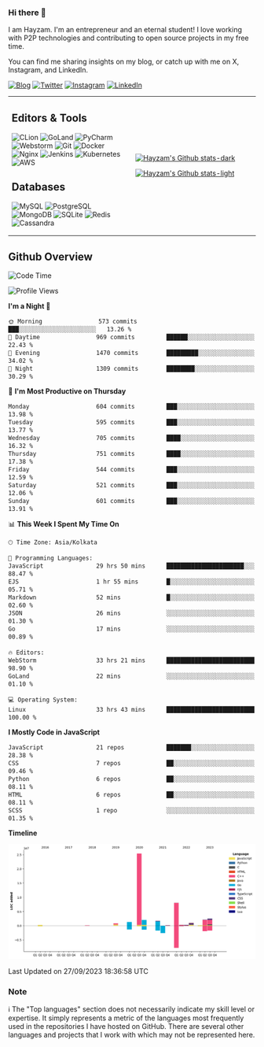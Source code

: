### Hi there 👋

I am Hayzam. I'm an entrepreneur and an eternal student! I love working with P2P technologies and contributing to open source projects in my free time.

You can find me sharing insights on my blog, or catch up with me on X, Instagram, and LinkedIn.

[![Blog](https://img.shields.io/badge/Blog-%2312100E.svg?&style=for-the-badge&logo=medium&logoColor=white)](https://hayzam.com)
[![Twitter](https://img.shields.io/badge/Twitter-%231DA1F2.svg?&style=for-the-badge&logo=X&logoColor=white)](https://twitter.com/hayzam_js)
[![Instagram](https://img.shields.io/badge/Instagram-%23E4405F.svg?&style=for-the-badge&logo=instagram&logoColor=white)](https://instagram.com/hayzam.ts)
[![LinkedIn](https://img.shields.io/badge/LinkedIn-%230077B5.svg?&style=for-the-badge&logo=linkedin&logoColor=white)](https://www.linkedin.com/in/hayzam-s-2b9b95139/)

<table width="100%">
<tr>
<td width="50%">

## Editors & Tools

![CLion](https://img.shields.io/badge/-CLion-000000?style=flat&logo=CLion)
![GoLand](https://img.shields.io/badge/-GoLand-000000?style=flat&logo=Goland)
![PyCharm](https://img.shields.io/badge/-PyCharm-000000?style=flat&logo=PyCharm)
![Webstorm](https://img.shields.io/badge/-WebStorm-000000?style=flat&logo=WebStorm)
![Git](https://img.shields.io/badge/-Git-000000?style=flat&logo=git)
![Docker](https://img.shields.io/badge/-Docker-000000?style=flat&logo=docker)
![Nginx](https://img.shields.io/badge/-Nginx-000000?style=flat&logo=nginx)
![Jenkins](https://img.shields.io/badge/-Jenkins-000000?style=flat&logo=jenkins)
![Kubernetes](https://img.shields.io/badge/-Kubernetes-000000?style=flat&logo=kubernetes)
![AWS](https://img.shields.io/badge/-AWS-000000?style=flat&logo=amazon-aws)

## Databases

![MySQL](https://img.shields.io/badge/-MySQL-000000?style=flat&logo=mysql)
![PostgreSQL](https://img.shields.io/badge/-PostgreSQL-000000?style=flat&logo=postgresql)
![MongoDB](https://img.shields.io/badge/-MongoDB-000000?style=flat&logo=mongodb)
![SQLite](https://img.shields.io/badge/-SQLite-000000?style=flat&logo=sqlite)
![Redis](https://img.shields.io/badge/-Redis-000000?style=flat&logo=redis)
![Cassandra](https://img.shields.io/badge/-Cassandra-000000?style=flat&logo=apache-cassandra)
</div>

<td width="50%">
 
[![Hayzam's Github stats-dark](https://github-readme-stats.vercel.app/api?username=hayzamjs&show_icons=true&theme=dark#gh-dark-mode-only)](https://github.com/anuraghazra/github-readme-stats#gh-dark-mode-only)
 
[![Hayzam's Github stats-light](https://github-readme-stats.vercel.app/api?username=hayzamjs&show_icons=true&theme=default#gh-light-mode-only)](https://github.com/anuraghazra/github-readme-stats#gh-light-mode-only)

</td>
</tr>
</table>
 
## Github Overview


<!--START_SECTION:waka-->
![Code Time](http://img.shields.io/badge/Code%20Time-108%20hrs%2039%20mins-blue)

![Profile Views](http://img.shields.io/badge/Profile%20Views-0-blue)

**I'm a Night 🦉** 

```text
🌞 Morning                573 commits         ███░░░░░░░░░░░░░░░░░░░░░░   13.26 % 
🌆 Daytime                969 commits         ██████░░░░░░░░░░░░░░░░░░░   22.43 % 
🌃 Evening                1470 commits        █████████░░░░░░░░░░░░░░░░   34.02 % 
🌙 Night                  1309 commits        ████████░░░░░░░░░░░░░░░░░   30.29 % 
```
📅 **I'm Most Productive on Thursday** 

```text
Monday                   604 commits         ███░░░░░░░░░░░░░░░░░░░░░░   13.98 % 
Tuesday                  595 commits         ███░░░░░░░░░░░░░░░░░░░░░░   13.77 % 
Wednesday                705 commits         ████░░░░░░░░░░░░░░░░░░░░░   16.32 % 
Thursday                 751 commits         ████░░░░░░░░░░░░░░░░░░░░░   17.38 % 
Friday                   544 commits         ███░░░░░░░░░░░░░░░░░░░░░░   12.59 % 
Saturday                 521 commits         ███░░░░░░░░░░░░░░░░░░░░░░   12.06 % 
Sunday                   601 commits         ███░░░░░░░░░░░░░░░░░░░░░░   13.91 % 
```


📊 **This Week I Spent My Time On** 

```text
🕑︎ Time Zone: Asia/Kolkata

💬 Programming Languages: 
JavaScript               29 hrs 50 mins      ██████████████████████░░░   88.47 % 
EJS                      1 hr 55 mins        █░░░░░░░░░░░░░░░░░░░░░░░░   05.71 % 
Markdown                 52 mins             █░░░░░░░░░░░░░░░░░░░░░░░░   02.60 % 
JSON                     26 mins             ░░░░░░░░░░░░░░░░░░░░░░░░░   01.30 % 
Go                       17 mins             ░░░░░░░░░░░░░░░░░░░░░░░░░   00.89 % 

🔥 Editors: 
WebStorm                 33 hrs 21 mins      █████████████████████████   98.90 % 
GoLand                   22 mins             ░░░░░░░░░░░░░░░░░░░░░░░░░   01.10 % 

💻 Operating System: 
Linux                    33 hrs 43 mins      █████████████████████████   100.00 % 
```

**I Mostly Code in JavaScript** 

```text
JavaScript               21 repos            ███████░░░░░░░░░░░░░░░░░░   28.38 % 
CSS                      7 repos             ██░░░░░░░░░░░░░░░░░░░░░░░   09.46 % 
Python                   6 repos             ██░░░░░░░░░░░░░░░░░░░░░░░   08.11 % 
HTML                     6 repos             ██░░░░░░░░░░░░░░░░░░░░░░░   08.11 % 
SCSS                     1 repo              ░░░░░░░░░░░░░░░░░░░░░░░░░   01.35 % 
```



**Timeline**

![Lines of Code chart](https://raw.githubusercontent.com/hayzamjs/hayzamjs/main/assets/bar_graph.png)


 Last Updated on 27/09/2023 18:36:58 UTC
<!--END_SECTION:waka-->


### Note 

:information_source: The "Top languages" section does not necessarily indicate my skill level or expertise. It simply represents a metric of the languages most frequently used in the repositories I have hosted on GitHub. There are several other languages and projects that I work with which may not be represented here. 

